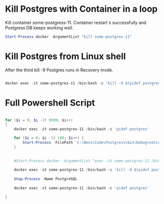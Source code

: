 # Kill Postgres with Container in a loop

Kill container some-postgress-11. 
Container restart´s successfully and Postgress DB keeps working well.

```powershell
Start-Process docker -ArgumentList "kill some-postgres-11"
```

# Kill Postgres from Linux shell

After the third kill -9 Postgres runs in Recovery mode.

```powershell

docker exec -it some-postgres-11 /bin/bash -c 'kill -9 $(pidof postgres)'

```

# Full Powershell Script

```powershell

for ($i = 0; $i -lt 9999; $i++)
{
    docker exec -it some-postgres-11 /bin/bash -c 'pidof postgres'

    for ($i = 0; $i -lt 100; $i++) {
        Start-Process -FilePath 'C:\Bens\Code\Postgress\bin\Debug\netcoreapp3.0\PostgreSQL.exe'  
    }
    
    
    #Start-Process docker -ArgumentList "exec -it some-postgres-11 /bin/bash -c 'pidof postgres && kill -9 `$(pidof postgres) && pidof postgres'"
    
    docker exec -it some-postgres-11 /bin/bash -c 'kill -9 $(pidof postgres)'
    
    Stop-Process -Name PostgreSQL
    
    docker exec -it some-postgres-11 /bin/bash -c 'pidof postgres'
    
}

```